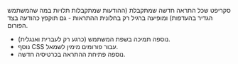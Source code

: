 סקריפט שכל התראה חדשה שמתקבלת (ההודעות שמתקבלות תלויות במה שהמשתמש הגדיר בהעדפות) ומופיעה ברגיל רק בחלונית ההתראות - גם תוקפץ כהודעה בצד הפורום.
* נוספה תמיכה בשפת המשתמש (כרגע רק לעברית ואנגלית).
* נוסף CSS עבור פורומים מימין לשמאל.
* נוספה פתיחת ההתראה בכרטיסיה חדשה.